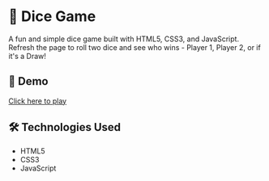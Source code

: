 # 🎲 Dice Game

A fun and simple dice game built with HTML5, CSS3, and JavaScript. Refresh the page to roll two dice and see who wins - Player 1, Player 2, or if it's a Draw!

## 🚀 Demo

[Click here to play]([https://your-username.github.io/dicee-game/](https://abdullahali785.github.io/Dice-Game/))  

## 🛠️ Technologies Used

- HTML5
- CSS3
- JavaScript
